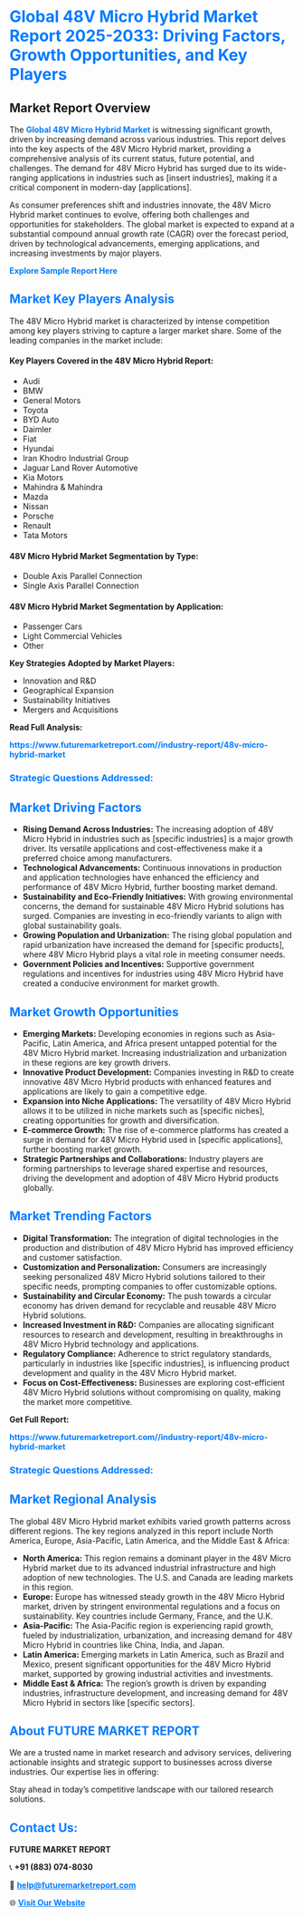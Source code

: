 <h1 style="color: #007BFF;">Global 48V Micro Hybrid Market Report 2025-2033: Driving Factors, Growth Opportunities, and Key Players</h1>

<section id="overview">
<h2>Market Report Overview</h2>
<p>The <a href="https://www.futuremarketreport.com//industry-report/48v-micro-hybrid-market" style="color: #007BFF; text-decoration: none;"><strong>Global 48V Micro Hybrid Market</strong></a> is witnessing significant growth, driven by increasing demand across various industries. This report delves into the key aspects of the 48V Micro Hybrid market, providing a comprehensive analysis of its current status, future potential, and challenges. The demand for 48V Micro Hybrid has surged due to its wide-ranging applications in industries such as [insert industries], making it a critical component in modern-day [applications].</p>
<p>As consumer preferences shift and industries innovate, the 48V Micro Hybrid market continues to evolve, offering both challenges and opportunities for stakeholders. The global market is expected to expand at a substantial compound annual growth rate (CAGR) over the forecast period, driven by technological advancements, emerging applications, and increasing investments by major players.</p>
</section>

<section id="overview">
<p><a href="https://www.futuremarketreport.com//request-sample/reportId=89555" style="color: #007BFF; text-decoration: none;"><strong>Explore Sample Report Here</strong></a></p>
</section>

<section id="key-players">
<h2 style="color: #007BFF;">Market Key Players Analysis</h2>
<p>The 48V Micro Hybrid market is characterized by intense competition among key players striving to capture a larger market share. Some of the leading companies in the market include:</p>
<h4>Key Players Covered in the 48V Micro Hybrid Report:</h4>
<ul><li>Audi</li><li>BMW</li><li>General Motors</li><li>Toyota</li><li>BYD Auto</li><li>Daimler</li><li>Fiat</li><li>Hyundai</li><li>Iran Khodro Industrial Group</li><li>Jaguar Land Rover Automotive</li><li>Kia Motors</li><li>Mahindra &amp; Mahindra</li><li>Mazda</li><li>Nissan</li><li>Porsche</li><li>Renault</li><li>Tata Motors</li></ul>
<h4>48V Micro Hybrid Market Segmentation by Type:</h4>
<ul><li>Double Axis Parallel Connection</li><li>Single Axis Parallel Connection</li></ul>

<h4>48V Micro Hybrid Market Segmentation by Application:</h4>
<ul><li>Passenger Cars</li><li>Light Commercial Vehicles</li><li>Other</li></ul>
<p><strong>Key Strategies Adopted by Market Players:</strong></p>
<ul>
<li>Innovation and R&D</li>
<li>Geographical Expansion</li>
<li>Sustainability Initiatives</li>
<li>Mergers and Acquisitions</li>
</ul>
</section>

<section>
<p><strong>Read Full Analysis: </strong></p><a href="https://www.futuremarketreport.com//industry-report/48v-micro-hybrid-market" style="color: #007BFF; text-decoration: none;"><strong>https://www.futuremarketreport.com//industry-report/48v-micro-hybrid-market</strong></a>
<h3 style="color: #007BFF;">Strategic Questions Addressed:</h3>
</section>

<section id="driving-factors">
<h2 style="color: #007BFF;">Market Driving Factors</h2>
<ul>
<li><strong>Rising Demand Across Industries:</strong> The increasing adoption of 48V Micro Hybrid in industries such as [specific industries] is a major growth driver. Its versatile applications and cost-effectiveness make it a preferred choice among manufacturers.</li>
<li><strong>Technological Advancements:</strong> Continuous innovations in production and application technologies have enhanced the efficiency and performance of 48V Micro Hybrid, further boosting market demand.</li>
<li><strong>Sustainability and Eco-Friendly Initiatives:</strong> With growing environmental concerns, the demand for sustainable 48V Micro Hybrid solutions has surged. Companies are investing in eco-friendly variants to align with global sustainability goals.</li>
<li><strong>Growing Population and Urbanization:</strong> The rising global population and rapid urbanization have increased the demand for [specific products], where 48V Micro Hybrid plays a vital role in meeting consumer needs.</li>
<li><strong>Government Policies and Incentives:</strong> Supportive government regulations and incentives for industries using 48V Micro Hybrid have created a conducive environment for market growth.</li>
</ul>
</section>

<section id="growth-opportunities">
<h2 style="color: #007BFF;">Market Growth Opportunities</h2>
<ul>
<li><strong>Emerging Markets:</strong> Developing economies in regions such as Asia-Pacific, Latin America, and Africa present untapped potential for the 48V Micro Hybrid market. Increasing industrialization and urbanization in these regions are key growth drivers.</li>
<li><strong>Innovative Product Development:</strong> Companies investing in R&D to create innovative 48V Micro Hybrid products with enhanced features and applications are likely to gain a competitive edge.</li>
<li><strong>Expansion into Niche Applications:</strong> The versatility of 48V Micro Hybrid allows it to be utilized in niche markets such as [specific niches], creating opportunities for growth and diversification.</li>
<li><strong>E-commerce Growth:</strong> The rise of e-commerce platforms has created a surge in demand for 48V Micro Hybrid used in [specific applications], further boosting market growth.</li>
<li><strong>Strategic Partnerships and Collaborations:</strong> Industry players are forming partnerships to leverage shared expertise and resources, driving the development and adoption of 48V Micro Hybrid products globally.</li>
</ul>
</section>

<section id="trending-factors">
<h2 style="color: #007BFF;">Market Trending Factors</h2>
<ul>
<li><strong>Digital Transformation:</strong> The integration of digital technologies in the production and distribution of 48V Micro Hybrid has improved efficiency and customer satisfaction.</li>
<li><strong>Customization and Personalization:</strong> Consumers are increasingly seeking personalized 48V Micro Hybrid solutions tailored to their specific needs, prompting companies to offer customizable options.</li>
<li><strong>Sustainability and Circular Economy:</strong> The push towards a circular economy has driven demand for recyclable and reusable 48V Micro Hybrid solutions.</li>
<li><strong>Increased Investment in R&D:</strong> Companies are allocating significant resources to research and development, resulting in breakthroughs in 48V Micro Hybrid technology and applications.</li>
<li><strong>Regulatory Compliance:</strong> Adherence to strict regulatory standards, particularly in industries like [specific industries], is influencing product development and quality in the 48V Micro Hybrid market.</li>
<li><strong>Focus on Cost-Effectiveness:</strong> Businesses are exploring cost-efficient 48V Micro Hybrid solutions without compromising on quality, making the market more competitive.</li>
</ul>
</section>

<section>
<p><strong>Get Full Report: </strong></p><a href="https://www.futuremarketreport.com//industry-report/48v-micro-hybrid-market" style="color: #007BFF; text-decoration: none;"><strong>https://www.futuremarketreport.com//industry-report/48v-micro-hybrid-market</strong></a>
<h3 style="color: #007BFF;">Strategic Questions Addressed:</h3>
</section>


<section id="regional-analysis">
<h2 style="color: #007BFF;">Market Regional Analysis</h2>
<p>The global 48V Micro Hybrid market exhibits varied growth patterns across different regions. The key regions analyzed in this report include North America, Europe, Asia-Pacific, Latin America, and the Middle East & Africa:</p>
<ul>
<li><strong>North America:</strong> This region remains a dominant player in the 48V Micro Hybrid market due to its advanced industrial infrastructure and high adoption of new technologies. The U.S. and Canada are leading markets in this region.</li>
<li><strong>Europe:</strong> Europe has witnessed steady growth in the 48V Micro Hybrid market, driven by stringent environmental regulations and a focus on sustainability. Key countries include Germany, France, and the U.K.</li>
<li><strong>Asia-Pacific:</strong> The Asia-Pacific region is experiencing rapid growth, fueled by industrialization, urbanization, and increasing demand for 48V Micro Hybrid in countries like China, India, and Japan.</li>
<li><strong>Latin America:</strong> Emerging markets in Latin America, such as Brazil and Mexico, present significant opportunities for the 48V Micro Hybrid market, supported by growing industrial activities and investments.</li>
<li><strong>Middle East & Africa:</strong> The region’s growth is driven by expanding industries, infrastructure development, and increasing demand for 48V Micro Hybrid in sectors like [specific sectors].</li>
</ul>
</section>

<footer>
<h2 style="color: #007BFF;">About FUTURE MARKET REPORT</h2>
<p>We are a trusted name in market research and advisory services, delivering actionable insights and strategic support to businesses across diverse industries. Our expertise lies in offering:</p>

<p>Stay ahead in today’s competitive landscape with our tailored research solutions.</p>

<h2 style="color: #007BFF;">Contact Us:</h2>
<p><strong>FUTURE MARKET REPORT</strong></p>
<p>📞 <strong>+91 (883) 074-8030</strong></p>
<p>📧 <strong><a href="mailto:help@futuremarketreport.com" style="color: #007BFF;">help@futuremarketreport.com</a></strong></p>
<p>🌐 <strong><a href="https://www.futuremarketreport.com/" style="color: #007BFF;">Visit Our Website</a></strong></p>
</footer>